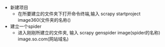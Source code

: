 - 新建项目
    - 在所要建立的文件夹下打开命令终端,输入 scrapy startproject image360(文件夹的名称()
- 建立一个spider
    - 进入刚刚所建立的文件夹, 输入  scrapy genspider image(spider的名称) image.so.com(网站域名)
    